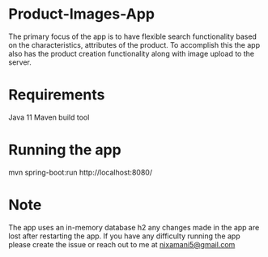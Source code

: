 # Product-Images-App
The primary focus of the app is to have flexible search functionality based on the characteristics, attributes of the product. To accomplish this the app also has the product creation functionality along with image upload to the server. 


# Requirements
Java 11  Maven build tool
# Running the app
mvn spring-boot:run  http://localhost:8080/

# Note
The app uses an in-memory database h2 any changes made in the app are lost after restarting the app.  If you have any difficulty running the app please create the issue or reach out to me at nixamani5@gmail.com
